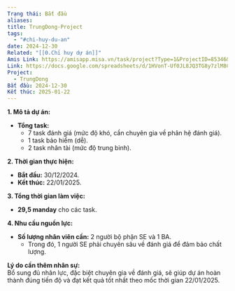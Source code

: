 ```yaml
---
Trạng thái: Bắt đầu
aliases: 
title: TrungDong-Project
tags:
  - "#chi-huy-du-an"
date: 2024-12-30
Related: "[[0.Chỉ huy dự án]]"
Amis Link: https://amisapp.misa.vn/task/project?Type=1&ProjectID=85346&DepartmentID=62436&gidzl=riI09bjkAtZJsOWYMtKlVTVUZYL28ofwm8w9T48YBI2VYOul429u8vZVZdeMS7roo8lOVZ2xcP9jN6uaU0
Link: https://docs.google.com/spreadsheets/d/1HVonT-Uf0JL8JQ3TG8y7zlM8CnDK-cjFH6eJEacA3LM/edit?gid=623551639#gid=623551639
Project:
  - TrungDong
Bắt đầu: 2024-12-30
Kết thúc: 2025-01-22
---
```

 

**1. Mô tả dự án:**

- **Tổng task:**
    - 7 task đánh giá (mức độ khó, cần chuyên gia về phân hệ đánh giá).
    - 1 task bảo hiểm (dễ).
    - 2 task nhân tài (mức độ trung bình).

**2. Thời gian thực hiện:**

- **Bắt đầu:** 30/12/2024.
- **Kết thúc:** 22/01/2025.

**3. Tổng thời gian làm việc:**

- **29,5 manday** cho các task.

**4. Nhu cầu nguồn lực:**

- **Số lượng nhân viên cần:** 2 người bộ phận SE và 1 BA.
    - Trong đó, 1 người SE phải chuyên sâu về đánh giá để đảm bảo chất lượng.

**Lý do cần thêm nhân sự:**  
Bổ sung đủ nhân lực, đặc biệt chuyên gia về đánh giá, sẽ giúp dự án hoàn thành đúng tiến độ và đạt kết quả tốt nhất theo mốc thời gian 22/01/2025.  





